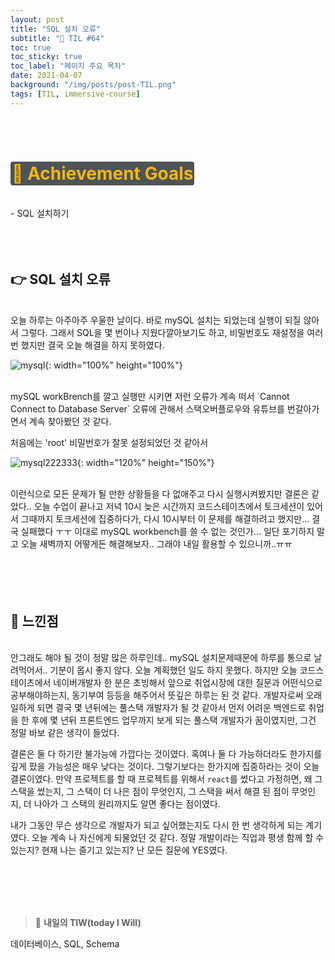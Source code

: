 ```yaml
---
layout: post
title: "SQL 설치 오류"
subtitle: "📅 TIL #64"
toc: true
toc_sticky: true
toc_label: "페이지 주요 목차"
date: 2021-04-07
background: "/img/posts/post-TIL.png"
tags: [TIL, immersive-course]
---
```


<br/>
<br/>

# <span style ="background-color:#4e5357; color:#f2b810; border-radius:4px; padding:2px">🎯 Achievement Goals</span>

<br/>
- SQL 설치하기

<br/>
<br/>
<br/>
<br/>

## 👉 SQL 설치 오류

<br/>
오늘 하루는 아주아주 우울한 날이다. 바로 mySQL 설치는 되었는데 실행이 되질 않아서 그렇다. 그래서 SQL을 몇 번이나 지웠다깔아보기도 하고, 비밀번호도 재설정을 여러번 했지만 결국 오늘 해결을 하지 못하였다.

<br/>

![mysql](https://user-images.githubusercontent.com/75570915/113885340-bb9a4580-97fa-11eb-8719-235c695e3dfe.png){: width="100%" height="100%"}

<br/>
mySQL workBrench를 깔고 실행만 시키면 저런 오류가 계속 떠서 `Cannot Connect to Database Server` 오류에 관해서 스택오버플로우와 유튜브를 번갈아가면서 계속 찾아봤던 것 같다.

처음에는 'root' 비밀번호가 잘못 설정되었던 것 같아서

![mysql222333](https://user-images.githubusercontent.com/75570915/113885362-bf2dcc80-97fa-11eb-95b0-9e0a9cc5f262.png){: width="120%" height="150%"}

<br/>
이런식으로 모든 문제가 될 만한 상황들을 다 없애주고 다시 실행시켜봤지만 결론은 같았다.. 오늘 수업이 끝나고 저녁 10시 늦은 시간까지 코드스테이츠에서 토크세션이 있어서 그때까지 토크세션에 집중하다가, 다시 10시부터 이 문제를 해결하려고 했지만... 결국 실패했다 ㅜㅜ 이대로 mySQL workbench를 쓸 수 없는 것인가... 일단 포기하지 말고 오늘 새벽까지 어떻게든 해결해보자.. 그래야 내일 활용할 수 있으니까..ㅠㅠ

<br/>
<br/>
<br/>
<br/>
<br/>

## 🙌 느낀점

<br/>
안그래도 해야 될 것이 정말 많은 하루인데.. mySQL 설치문제때문에 하루를 통으로 날려먹어서.. 기분이 몹시 좋지 않다. 오늘 계획했던 일도 하지 못했다. 하지만 오늘 코드스테이츠에서 네이버개발자 한 분은 초빙해서 앞으로 취업시장에 대한 질문과 어떤식으로 공부해야하는지, 동기부여 등등을 해주어서 뜻깊은 하루는 된 것 같다. 개발자로써 오래 일하게 되면 결국 몇 년뒤에는 풀스택 개발자가 될 것 같아서 먼저 어려운 백엔드로 취업을 한 후에 몇 년뒤 프론트엔드 업무까지 보게 되는 풀스택 개발자가 꿈이였지만, 그건 정말 바보 같은 생각이 들었다.

결론은 둘 다 하기란 불가능에 가깝다는 것이였다. 혹여나 둘 다 가능하더라도 한가지를 깊게 팠을 가능성은 매우 낮다는 것이다. 그렇기보다는 한가지에 집중하라는 것이 오늘 결론이였다. 만약 프로젝트를 할 때 프로젝트를 위해서 `react`를 썼다고 가정하면, 왜 그 스택을 썼는지, 그 스택이 더 나은 점이 무엇인지, 그 스택을 써서 해결 된 점이 무엇인지, 더 나아가 그 스택의 원리까지도 알면 좋다는 점이였다.

내가 그동안 무슨 생각으로 개발자가 되고 싶어했는지도 다시 한 번 생각하게 되는 계기였다. 오늘 계속 나 자신에게 되물었던 것 같다. 정말 개발이라는 직업과 평생 함께 할 수 있는지? 현재 나는 즐기고 있는지? 난 모든 질문에 YES였다.

<br/>
<br/>
<br/>
<br/>

> 👊 **내일의 TIW(today I Will)**

데이터베이스, SQL, Schema

<br/>
<br/>
<br/>
